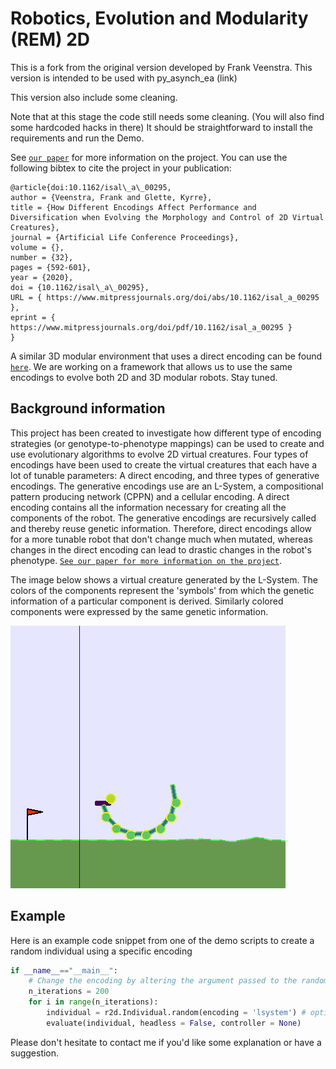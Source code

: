 # Robotics, Evolution and Modularity (REM) 2D

This is a fork from the original version developed by Frank Veenstra. This version is intended to be used with py_asynch_ea (link)

This version also include some cleaning.

Note that at this stage the code still needs some cleaning. (You will also find some hardcoded hacks in there) It should be straightforward to install the requirements and run the Demo.

See [`our paper`](https://www.mitpressjournals.org/doi/abs/10.1162/isal_a_00295) for more information on the project. You can use the following bibtex to cite the project in your publication:

    @article{doi:10.1162/isal\_a\_00295,
    author = {Veenstra, Frank and Glette, Kyrre},
    title = {How Different Encodings Affect Performance and Diversification when Evolving the Morphology and Control of 2D Virtual Creatures},
    journal = {Artificial Life Conference Proceedings},
    volume = {},
    number = {32},
    pages = {592-601},
    year = {2020},
    doi = {10.1162/isal\_a\_00295},
    URL = { https://www.mitpressjournals.org/doi/abs/10.1162/isal_a_00295 },
    eprint = { https://www.mitpressjournals.org/doi/pdf/10.1162/isal_a_00295 }
    }

A similar 3D modular environment that uses a direct encoding can be found [`here`](https://github.uio.no/jorgehn/gym-rem). We are working on a framework that allows us to use the same encodings to evolve both 2D and 3D modular robots. Stay tuned. 

## Background information

This project has been created to investigate how different type of encoding strategies (or genotype-to-phenotype mappings) can be used to create and use evolutionary algorithms to evolve 2D virtual creatures. Four types of encodings have been used to create the virtual creatures that each have a lot of tunable parameters: A direct encoding, and three types of generative encodings. The generative encodings use are an L-System, a compositional pattern producing network (CPPN) and a cellular encoding. A direct encoding contains all the information necessary for creating all the components of the robot. The generative encodings are recursively called and thereby reuse genetic information. Therefore, direct encodings allow for a more tunable robot that don't change much when mutated, whereas changes in the direct encoding can lead to drastic changes in the robot's phenotype. [`See our paper for more information on the project`](https://www.mitpressjournals.org/doi/abs/10.1162/isal_a_00295).

The image below shows a virtual creature generated by the L-System. The colors of the components represent the 'symbols' from which the genetic information of a particular component is derived. Similarly colored components were expressed by the same genetic information. 

![Example modular robot](example.png)

## Example

Here is an example code snippet from one of the demo scripts to create a random individual using a specific encoding

```python
if __name__=="__main__":
    # Change the encoding by altering the argument passed to the random function
    n_iterations = 200 
    for i in range(n_iterations):
        individual = r2d.Individual.random(encoding = 'lsystem') # options: direct, cppn, ce, lsystem
        evaluate(individual, headless = False, controller = None)
```

Please don't hesitate to contact me if you'd like some explanation or have a suggestion.
